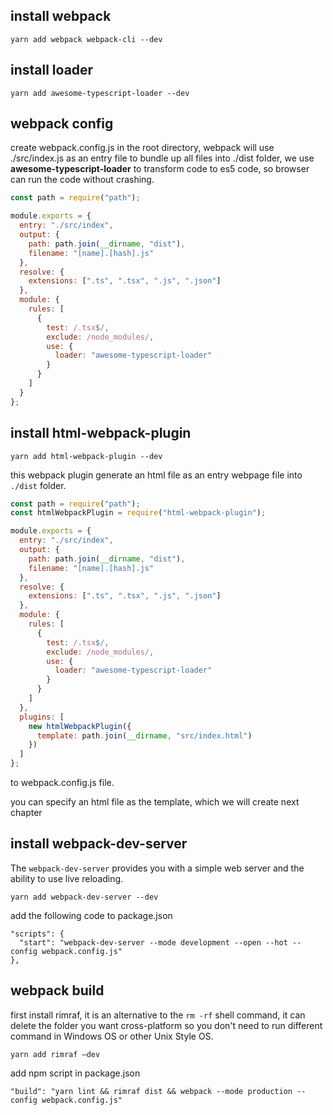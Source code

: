 ## install webpack

```
yarn add webpack webpack-cli --dev
```

## install loader

`yarn add awesome-typescript-loader --dev`

## webpack config

create webpack.config.js in the root directory, webpack will use ./src/index.js as an entry file to bundle up all files into ./dist folder, we use **awesome-typescript-loader** to transform code to es5 code, so browser can run the code without crashing.

```js
const path = require("path");

module.exports = {
  entry: "./src/index",
  output: {
    path: path.join(__dirname, "dist"),
    filename: "[name].[hash].js"
  },
  resolve: {
    extensions: [".ts", ".tsx", ".js", ".json"]
  },
  module: {
    rules: [
      {
        test: /.tsx$/,
        exclude: /node_modules/,
        use: {
          loader: "awesome-typescript-loader"
        }
      }
    ]
  }
};
```

## install html-webpack-plugin

```
yarn add html-webpack-plugin --dev
```

this webpack plugin generate an html file as an entry webpage file into `./dist` folder.

```js
const path = require("path");
const htmlWebpackPlugin = require("html-webpack-plugin");

module.exports = {
  entry: "./src/index",
  output: {
    path: path.join(__dirname, "dist"),
    filename: "[name].[hash].js"
  },
  resolve: {
    extensions: [".ts", ".tsx", ".js", ".json"]
  },
  module: {
    rules: [
      {
        test: /.tsx$/,
        exclude: /node_modules/,
        use: {
          loader: "awesome-typescript-loader"
        }
      }
    ]
  },
  plugins: [
    new htmlWebpackPlugin({
      template: path.join(__dirname, "src/index.html")
    })
  ]
};
```

to webpack.config.js file.

you can specify an html file as the template, which we will create next chapter

## install webpack-dev-server

The `webpack-dev-server` provides you with a simple web server and the ability to use live reloading.

```
yarn add webpack-dev-server --dev
```

add the following code to package.json

```
"scripts": {
  "start": "webpack-dev-server --mode development --open --hot --config webpack.config.js"
},
```

## webpack build

first install rimraf, it is an alternative to the `rm -rf` shell command, it can delete the folder you want cross-platform so you don't need to run different command in Windows OS or other Unix Style OS.

```
yarn add rimraf —dev
```

add npm script in package.json

```
"build": "yarn lint && rimraf dist && webpack --mode production --config webpack.config.js"
```
